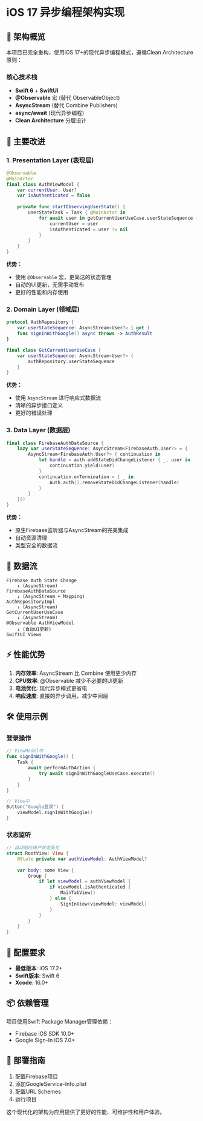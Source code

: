 # iOS 17 异步编程架构实现

## 🎯 架构概览

本项目已完全重构，使用iOS 17+的现代异步编程模式，遵循Clean Architecture原则：

### 核心技术栈
- **Swift 6** + **SwiftUI**
- **@Observable** 宏 (替代 ObservableObject)
- **AsyncStream** (替代 Combine Publishers)
- **async/await** (现代异步编程)
- **Clean Architecture** 分层设计

## 📱 主要改进

### 1. Presentation Layer (表现层)
```swift
@Observable
@MainActor
final class AuthViewModel {
    var currentUser: User?
    var isAuthenticated = false
    
    private func startObservingUserState() {
        userStateTask = Task { @MainActor in
            for await user in getCurrentUserUseCase.userStateSequence {
                currentUser = user
                isAuthenticated = user != nil
            }
        }
    }
}
```

**优势：**
- 使用 `@Observable` 宏，更简洁的状态管理
- 自动的UI更新，无需手动发布
- 更好的性能和内存使用

### 2. Domain Layer (领域层)
```swift
protocol AuthRepository {
    var userStateSequence: AsyncStream<User?> { get }
    func signInWithGoogle() async throws -> AuthResult
}

final class GetCurrentUserUseCase {
    var userStateSequence: AsyncStream<User?> {
        authRepository.userStateSequence
    }
}
```

**优势：**
- 使用 `AsyncStream` 进行响应式数据流
- 清晰的异步接口定义
- 更好的错误处理

### 3. Data Layer (数据层)
```swift
final class FirebaseAuthDataSource {
    lazy var userStateSequence: AsyncStream<FirebaseAuth.User?> = {
        AsyncStream<FirebaseAuth.User?> { continuation in
            let handle = auth.addStateDidChangeListener { _, user in
                continuation.yield(user)
            }
            continuation.onTermination = { _ in
                Auth.auth().removeStateDidChangeListener(handle)
            }
        }
    }()
}
```

**优势：**
- 原生Firebase监听器与AsyncStream的完美集成
- 自动资源清理
- 类型安全的数据流

## 🔄 数据流

```
Firebase Auth State Change
    ↓ (AsyncStream)
FirebaseAuthDataSource
    ↓ (AsyncStream + Mapping)
AuthRepositoryImpl
    ↓ (AsyncStream)
GetCurrentUserUseCase
    ↓ (AsyncStream)
@Observable AuthViewModel
    ↓ (自动UI更新)
SwiftUI Views
```

## ⚡ 性能优势

1. **内存效率**: AsyncStream 比 Combine 使用更少内存
2. **CPU效率**: @Observable 减少不必要的UI更新
3. **电池优化**: 现代异步模式更省电
4. **响应速度**: 直接的异步调用，减少中间层

## 🛠 使用示例

### 登录操作
```swift
// ViewModel中
func signInWithGoogle() {
    Task {
        await performAuthAction {
            try await signInWithGoogleUseCase.execute()
        }
    }
}

// View中
Button("Google登录") {
    viewModel.signInWithGoogle()
}
```

### 状态监听
```swift
// 自动响应用户状态变化
struct RootView: View {
    @State private var authViewModel: AuthViewModel?
    
    var body: some View {
        Group {
            if let viewModel = authViewModel {
                if viewModel.isAuthenticated {
                    MainTabView()
                } else {
                    SignInView(viewModel: viewModel)
                }
            }
        }
    }
}
```

## 🔧 配置要求

- **最低版本**: iOS 17.2+
- **Swift版本**: Swift 6
- **Xcode**: 16.0+

## 📦 依赖管理

项目使用Swift Package Manager管理依赖：
- Firebase iOS SDK 10.0+
- Google Sign-In iOS 7.0+

## 🚀 部署指南

1. 配置Firebase项目
2. 添加GoogleService-Info.plist
3. 配置URL Schemes
4. 运行项目

这个现代化的架构为应用提供了更好的性能、可维护性和用户体验。

